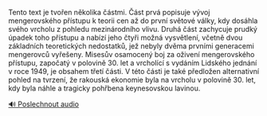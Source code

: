 
Tento text je tvořen několika částmi. Část prvá popisuje vývoj mengerovského přístupu k teorii cen až do první světové války, kdy dosáhla svého vrcholu z pohledu mezinárodního vlivu. Druhá část zachycuje prudký úpadek toho přístupu a nabízí jeho čtyři možná vysvětlení, včetně dvou základních teoretických nedostatků, jež nebyly dvěma prvními generacemi mengerovců vyřešeny. Misesův osamocený boj za oživení mengerovského přístupu, započatý v polovině 30. let a vrcholící s vydáním Lidského jednání v roce 1949, je obsahem třetí části. V této části je také předložen alternativní pohled na tvrzení, že rakouská ekonomie byla na vrcholu v polovině 30. let, kdy byla náhle a tragicky pohřbena keynesovskou lavinou.

[🔊 Poslechnout audio](/data/7-paragraphs/audio/chapter_169/para_001-Tento-text-je-tvoen-nkolika-stmi-st-prv-po.mp3)

